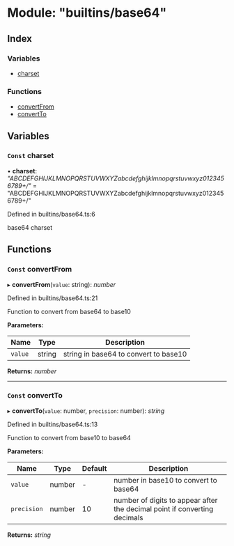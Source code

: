 
# Module: "builtins/base64"

## Index

### Variables

* [charset](_builtins_base64_.md#const-charset)

### Functions

* [convertFrom](_builtins_base64_.md#const-convertfrom)
* [convertTo](_builtins_base64_.md#const-convertto)

## Variables

### <a id="const-charset" name="const-charset"></a> `Const` charset

• **charset**: *"ABCDEFGHIJKLMNOPQRSTUVWXYZabcdefghijklmnopqrstuvwxyz0123456789+/"* = "ABCDEFGHIJKLMNOPQRSTUVWXYZabcdefghijklmnopqrstuvwxyz0123456789+/"

Defined in builtins/base64.ts:6

base64 charset

## Functions

### <a id="const-convertfrom" name="const-convertfrom"></a> `Const` convertFrom

▸ **convertFrom**(`value`: string): *number*

Defined in builtins/base64.ts:21

Function to convert from base64 to base10

**Parameters:**

Name | Type | Description |
------ | ------ | ------ |
`value` | string | string in base64 to convert to base10  |

**Returns:** *number*

___

### <a id="const-convertto" name="const-convertto"></a> `Const` convertTo

▸ **convertTo**(`value`: number, `precision`: number): *string*

Defined in builtins/base64.ts:13

Function to convert from base10 to base64

**Parameters:**

Name | Type | Default | Description |
------ | ------ | ------ | ------ |
`value` | number | - | number in base10 to convert to base64 |
`precision` | number | 10 | number of digits to appear after the decimal point if converting decimals  |

**Returns:** *string*
